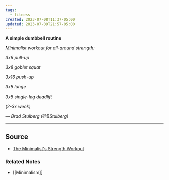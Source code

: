 ```yaml
---
tags:
  - fitness
created: 2023-07-08T11:37-05:00
updated: 2023-07-09T21:57-05:00
---
```

**A simple dumbbell routine**

*Minimalist workout for all-around strength:*

*3x6 pull-up*

*3x8 goblet squat*

*3x16 push-up*

*3x8 lunge*

*3x8 single-leg deadlift*

(*2-3x week)*

*— Brad Stulberg (@BStulberg)*

---

## Source
- [The Minimalist's Strength Workout](https://getpocket.com/explore/item/the-minimalist-s-strength-workout)

### Related Notes
- [[Minimalism]]